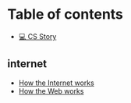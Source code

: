 # Table of contents

* [💻 CS Story](README.md)

## internet

* [How the Internet works](internet/how-the-internet-works.md)
* [How the Web works](internet/how-the-web-works.md)
